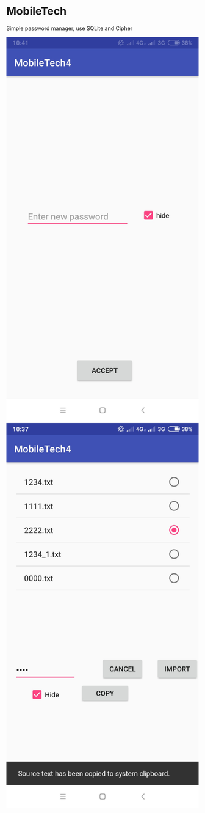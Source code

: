 # MobileTech
Simple password manager, use SQLite and Cipher

![demo](screens/01.jpg)
![demo](screens/02.jpg)
